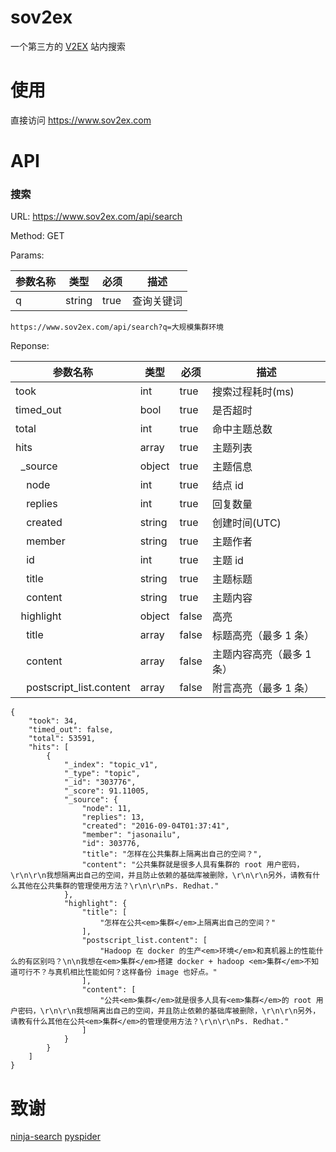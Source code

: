 # sov2ex
一个第三方的 [V2EX](https://www.v2ex.com) 站内搜索

# 使用
直接访问 https://www.sov2ex.com

# API

### 搜索
URL: https://www.sov2ex.com/api/search

Method: GET

Params:

| 参数名称 | 类型 | 必须 | 描述 |
| --- | --- | --- | --- |
| q | string | true | 查询关键词 |

```
https://www.sov2ex.com/api/search?q=大规模集群环境
```

Reponse:

| 参数名称 | 类型 | 必须 | 描述 |
| --- | --- | --- | --- |
| took | int | true | 搜索过程耗时(ms) |
| timed_out | bool | true | 是否超时 |
| total | int | true | 命中主题总数 |
| hits | array | true | 主题列表 |
| &nbsp;&nbsp;_source | object | true | 主题信息 |
| &nbsp;&nbsp;&nbsp;&nbsp;node | int | true | 结点 id |
| &nbsp;&nbsp;&nbsp;&nbsp;replies | int | true | 回复数量 |
| &nbsp;&nbsp;&nbsp;&nbsp;created | string | true | 创建时间(UTC) |
| &nbsp;&nbsp;&nbsp;&nbsp;member | string | true | 主题作者 |
| &nbsp;&nbsp;&nbsp;&nbsp;id | int | true | 主题 id |
| &nbsp;&nbsp;&nbsp;&nbsp;title | string | true | 主题标题 |
| &nbsp;&nbsp;&nbsp;&nbsp;content | string | true | 主题内容 |
| &nbsp;&nbsp;highlight | object | false | 高亮 |
| &nbsp;&nbsp;&nbsp;&nbsp;title | array | false | 标题高亮（最多 1 条） |
| &nbsp;&nbsp;&nbsp;&nbsp;content | array | false | 主题内容高亮（最多 1 条） |
| &nbsp;&nbsp;&nbsp;&nbsp;postscript_list.content | array | false | 附言高亮（最多 1 条） |

```
{
    "took": 34,
    "timed_out": false,
    "total": 53591,
    "hits": [
        {
            "_index": "topic_v1",
            "_type": "topic",
            "_id": "303776",
            "_score": 91.11005,
            "_source": {
                "node": 11,
                "replies": 13,
                "created": "2016-09-04T01:37:41",
                "member": "jasonailu",
                "id": 303776,
                "title": "怎样在公共集群上隔离出自己的空间？",
                "content": "公共集群就是很多人具有集群的 root 用户密码，\r\n\r\n我想隔离出自己的空间，并且防止依赖的基础库被删除，\r\n\r\n另外，请教有什么其他在公共集群的管理使用方法？\r\n\r\nPs. Redhat."
            },
            "highlight": {
                "title": [
                    "怎样在公共<em>集群</em>上隔离出自己的空间？"
                ],
                "postscript_list.content": [
                    "Hadoop 在 docker 的生产<em>环境</em>和真机器上的性能什么的有区别吗？\n\n我想在<em>集群</em>搭建 docker + hadoop <em>集群</em>不知道可行不？与真机相比性能如何？这样备份 image 也好点。"
                ],
                "content": [
                    "公共<em>集群</em>就是很多人具有<em>集群</em>的 root 用户密码，\r\n\r\n我想隔离出自己的空间，并且防止依赖的基础库被删除，\r\n\r\n另外，请教有什么其他在公共<em>集群</em>的管理使用方法？\r\n\r\nPs. Redhat."
                ]
            }
        }
    ]
}
```


# 致谢
[ninja-search](https://github.com/dbbbit/ninja-search)
[pyspider](https://github.com/binux/pyspider)

